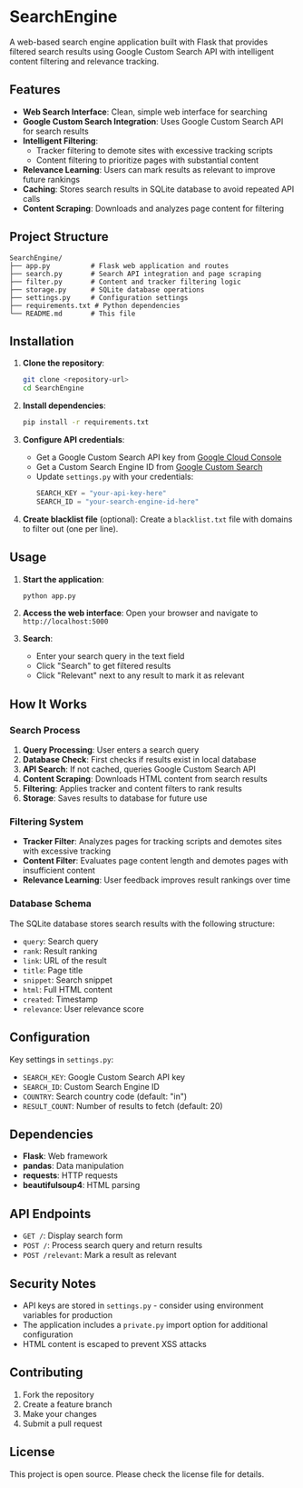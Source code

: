 # SearchEngine

A web-based search engine application built with Flask that provides filtered search results using Google Custom Search API with intelligent content filtering and relevance tracking.

## Features

- **Web Search Interface**: Clean, simple web interface for searching
- **Google Custom Search Integration**: Uses Google Custom Search API for search results
- **Intelligent Filtering**: 
  - Tracker filtering to demote sites with excessive tracking scripts
  - Content filtering to prioritize pages with substantial content
- **Relevance Learning**: Users can mark results as relevant to improve future rankings
- **Caching**: Stores search results in SQLite database to avoid repeated API calls
- **Content Scraping**: Downloads and analyzes page content for filtering

## Project Structure

```
SearchEngine/
├── app.py          # Flask web application and routes
├── search.py       # Search API integration and page scraping
├── filter.py       # Content and tracker filtering logic
├── storage.py      # SQLite database operations
├── settings.py     # Configuration settings
├── requirements.txt # Python dependencies
└── README.md       # This file
```

## Installation

1. **Clone the repository**:
   ```bash
   git clone <repository-url>
   cd SearchEngine
   ```

2. **Install dependencies**:
   ```bash
   pip install -r requirements.txt
   ```

3. **Configure API credentials**:
   - Get a Google Custom Search API key from [Google Cloud Console](https://console.cloud.google.com/)
   - Get a Custom Search Engine ID from [Google Custom Search](https://cse.google.com/)
   - Update `settings.py` with your credentials:
     ```python
     SEARCH_KEY = "your-api-key-here"
     SEARCH_ID = "your-search-engine-id-here"
     ```

4. **Create blacklist file** (optional):
   Create a `blacklist.txt` file with domains to filter out (one per line).

## Usage

1. **Start the application**:
   ```bash
   python app.py
   ```

2. **Access the web interface**:
   Open your browser and navigate to `http://localhost:5000`

3. **Search**:
   - Enter your search query in the text field
   - Click "Search" to get filtered results
   - Click "Relevant" next to any result to mark it as relevant

## How It Works

### Search Process
1. **Query Processing**: User enters a search query
2. **Database Check**: First checks if results exist in local database
3. **API Search**: If not cached, queries Google Custom Search API
4. **Content Scraping**: Downloads HTML content from search results
5. **Filtering**: Applies tracker and content filters to rank results
6. **Storage**: Saves results to database for future use

### Filtering System
- **Tracker Filter**: Analyzes pages for tracking scripts and demotes sites with excessive tracking
- **Content Filter**: Evaluates page content length and demotes pages with insufficient content
- **Relevance Learning**: User feedback improves result rankings over time

### Database Schema
The SQLite database stores search results with the following structure:
- `query`: Search query
- `rank`: Result ranking
- `link`: URL of the result
- `title`: Page title
- `snippet`: Search snippet
- `html`: Full HTML content
- `created`: Timestamp
- `relevance`: User relevance score

## Configuration

Key settings in `settings.py`:
- `SEARCH_KEY`: Google Custom Search API key
- `SEARCH_ID`: Custom Search Engine ID
- `COUNTRY`: Search country code (default: "in")
- `RESULT_COUNT`: Number of results to fetch (default: 20)

## Dependencies

- **Flask**: Web framework
- **pandas**: Data manipulation
- **requests**: HTTP requests
- **beautifulsoup4**: HTML parsing

## API Endpoints

- `GET /`: Display search form
- `POST /`: Process search query and return results
- `POST /relevant`: Mark a result as relevant

## Security Notes

- API keys are stored in `settings.py` - consider using environment variables for production
- The application includes a `private.py` import option for additional configuration
- HTML content is escaped to prevent XSS attacks

## Contributing

1. Fork the repository
2. Create a feature branch
3. Make your changes
4. Submit a pull request

## License

This project is open source. Please check the license file for details.
